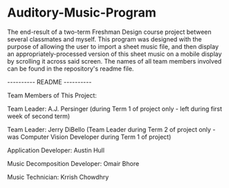 # Auditory-Music-Program
The end-result of a two-term Freshman Design course project between several classmates and myself. This program was designed with the purpose of allowing the user to import a sheet music file, and then display an appropriately-processed version of this sheet music on a mobile display by scrolling it across said screen. The names of all team members involved can be found in the repository's readme file.

---------- README ----------

Team Members of This Project:

Team Leader: A.J. Persinger (during Term 1 of project only - left during first week of second term)

Team Leader: Jerry DiBello (Team Leader during Term 2 of project only - was Computer Vision Developer during Term 1 of project) 

Application Developer: Austin Hull 

Music Decomposition Developer: Omair Bhore

Music Technician: Krrish Chowdhry 



